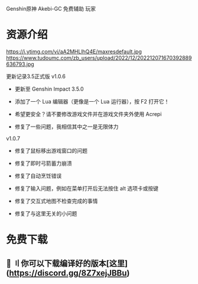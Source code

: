 Genshin原神 Akebi-GC 免费辅助 玩家 


# 资源介绍

https://i.ytimg.com/vi/aA2MHLlhQ4E/maxresdefault.jpg
https://www.tudoumc.com/zb_users/upload/2022/12/202212071670392889636793.jpg

更新记录3.5正式版
v1.0.6

 - 更新至 Genshin Impact 3.5.0

 - 添加了一个 Lua 编辑器（更像是一个 Lua 运行器），按 F2 打开它！

 - 希望更安全？请不要修改游戏文件并在游戏文件夹外使用 Acrepi

 - 修复了一些问题，我相信其中之一是无限体力

 v1.0.7

 - 修复了鼠标移出游戏窗口的问题

 - 修复了即时弓箭蓄力崩溃

 - 修复了自动烹饪错误

 - 修复了输入问题，例如在菜单打开后无法按住 alt 选项卡或按键

 - 修复了交互式地图不检查完成的事情

 - 修复了与这里无关的小问题


# 免费下载



## <a id="设置中文"></a>💽 〢你可以下载编译好的版本[这里] (https://discord.gg/8Z7xejJBBu)
